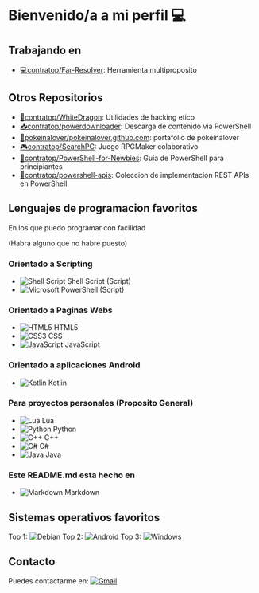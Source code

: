 # Bienvenido/a a mi perfil 💻
## Trabajando en
- [💻contratop/Far-Resolver][far-resolver]: Herramienta multiproposito

## Otros Repositorios
- [🐉contratop/WhiteDragon][WDRepo]: Utilidades de hacking etico
- [📥contratop/powerdownloader][powerdownloader]: Descarga de contenido via PowerShell
- [🌸pokeinalover/pokeinalover.github.com][pokeweb]: portafolio de pokeinalover
- [🎮contratop/SearchPC][fpgame]: Juego RPGMaker colaborativo
- [🧠contratop/PowerShell-for-Newbies][ps4newbies]: Guia de PowerShell para principiantes
- [🔰contratop/powershell-apis][apicollection]: Coleccion de implementacion REST APIs en PowerShell

## Lenguajes de programacion favoritos
En los que puedo programar con facilidad

(Habra alguno que no habre puesto)
### **Orientado a Scripting**
- ![Shell Script](https://img.shields.io/badge/shell_script-%23121011.svg?style=for-the-badge&logo=gnu-bash&logoColor=white) Shell Script (Script)
- ![Microsoft](https://img.shields.io/badge/Microsoft-0078D4?style=for-the-badge&logo=microsoft&logoColor=white) PowerShell (Script)

### **Orientado a Paginas Webs**
- ![HTML5](https://img.shields.io/badge/html5-%23E34F26.svg?style=for-the-badge&logo=html5&logoColor=white) HTML5
- ![CSS3](https://img.shields.io/badge/css3-%231572B6.svg?style=for-the-badge&logo=css3&logoColor=white) CSS
- ![JavaScript](https://img.shields.io/badge/javascript-%23323330.svg?style=for-the-badge&logo=javascript&logoColor=%23F7DF1E) JavaScript

### **Orientado a aplicaciones Android**
- ![Kotlin](https://img.shields.io/badge/kotlin-%230095D5.svg?style=for-the-badge&logo=kotlin&logoColor=white) Kotlin

### **Para proyectos personales (Proposito General)**
- ![Lua](https://img.shields.io/badge/lua-%232C2D72.svg?style=for-the-badge&logo=lua&logoColor=white) Lua
- ![Python](https://img.shields.io/badge/python-3670A0?style=for-the-badge&logo=python&logoColor=ffdd54) Python
- ![C++](https://img.shields.io/badge/c++-%2300599C.svg?style=for-the-badge&logo=c%2B%2B&logoColor=white) C++
- ![C#](https://img.shields.io/badge/c%23-%23239120.svg?style=for-the-badge&logo=c-sharp&logoColor=white) C#
- ![Java](https://img.shields.io/badge/java-%23ED8B00.svg?style=for-the-badge&logo=java&logoColor=white) Java


### **Este README.md esta hecho en**
- ![Markdown](https://img.shields.io/badge/markdown-%23000000.svg?style=for-the-badge&logo=markdown&logoColor=white) Markdown

## Sistemas operativos favoritos
Top 1: 	![Debian](https://img.shields.io/badge/Debian-D70A53?style=for-the-badge&logo=debian&logoColor=white) 
Top 2: ![Android](https://img.shields.io/badge/Android-3DDC84?style=for-the-badge&logo=android&logoColor=white)
Top 3: ![Windows](https://img.shields.io/badge/Windows-0078D6?style=for-the-badge&logo=windows&logoColor=white)

## Contacto
Puedes contactarme en:
[![Gmail](https://img.shields.io/badge/Gmail-D14836?style=for-the-badge&logo=gmail&logoColor=white)](mailto:contratopdever@gmail.com)










[Far-Resolver]: https://github.com/contratop/Far-Resolver
[WDRepo]: https://github.com/contratop/WhiteDragon
[powerdownloader]: https://github.com/contratop/powerdownloader
[pokeweb]: https://github.com/pokeinalover/pokeinalover.github.io
[fpgame]: https://github.com/contratop/SearchPC
[apicollection]: https://github.com/contratop/powershell-apis
[ps4newbies]: https://github.com/contratop/PowerShell-for-Newbie

